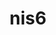 ---
title: nis6
github: https://github.com/nis6
mode: dark
transition: 1s
score: 65.8
archetype:
- Minimalistic
---